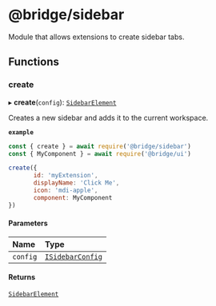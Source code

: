 # @bridge/sidebar

Module that allows extensions to create sidebar tabs.

## Functions

### create

▸ **create**(`config`): [`SidebarElement`](../interfaces/sidebarelement.md)

Creates a new sidebar and adds it to the current workspace.

**`example`**
```js
const { create } = await require('@bridge/sidebar')
const { MyComponent } = await require('@bridge/ui')

create({
	   id: 'myExtension',
	   displayName: 'Click Me',
	   icon: 'mdi-apple',
	   component: MyComponent
})
```

#### Parameters

| Name | Type |
| :------ | :------ |
| `config` | [`ISidebarConfig`](../interfaces/isidebarconfig.md) |

#### Returns

[`SidebarElement`](../interfaces/sidebarelement.md)
